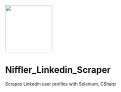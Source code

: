 <img src="/Resources/niffler.ico" width="150" height="150"> 

  # Niffler_Linkedin_Scraper
  
Scrapes Linkedin user profiles with Selenium, CSharp

